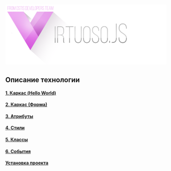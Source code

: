 # ![](https://raw.githubusercontent.com/DmitryKosmich/virtuoso.js/master/wiki/logo/Virtuoso%20logo.png)

## Описание технологии

#### [1. Каркас (Hello World)](https://github.com/DmitryKosmich/virtuoso.js/wiki/1.-%D0%9A%D0%B0%D1%80%D0%BA%D0%B0%D1%81-(Hello-World))
#### [2. Каркас (Форма)](https://github.com/DmitryKosmich/virtuoso.js/wiki/2.-%D0%9A%D0%B0%D1%80%D0%BA%D0%B0%D1%81-(%D0%A4%D0%BE%D1%80%D0%BC%D0%B0))
#### [3. Атрибуты](https://github.com/DmitryKosmich/virtuoso.js/wiki/3.-%D0%90%D1%82%D1%80%D0%B8%D0%B1%D1%83%D1%82%D1%8B)
#### [4. Стили](https://github.com/DmitryKosmich/virtuoso.js/wiki/4.-%D0%A1%D1%82%D0%B8%D0%BB%D0%B8)
#### [5. Классы](https://github.com/DmitryKosmich/virtuoso.js/wiki/5.-%D0%9A%D0%BB%D0%B0%D1%81%D1%81%D1%8B)
#### [6. События](https://github.com/DmitryKosmich/virtuoso.js/wiki/6.-%D0%A1%D0%BE%D0%B1%D1%8B%D1%82%D0%B8%D1%8F)

#### [Установка проекта](https://github.com/DmitryKosmich/virtuoso.js/wiki/%D0%A3%D1%81%D1%82%D0%B0%D0%BD%D0%BE%D0%B2%D0%BA%D0%B0-%D0%BF%D1%80%D0%BE%D0%B5%D0%BA%D1%82%D0%B0)
